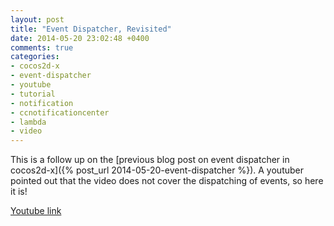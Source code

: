 ```yaml
---
layout: post
title: "Event Dispatcher, Revisited"
date: 2014-05-20 23:02:48 +0400
comments: true
categories: 
- cocos2d-x
- event-dispatcher
- youtube
- tutorial
- notification
- ccnotificationcenter
- lambda
- video
---
```


This is a follow up on the [previous blog post on event dispatcher in cocos2d-x]({% post_url 2014-05-20-event-dispatcher %}). A youtuber pointed out that the video does not cover the dispatching of events, so here it is!

[Youtube link](https://www.youtube.com/watch?v=HbsfdkCb2RI)
